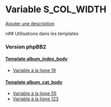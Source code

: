 # Variable S_COL_WIDTH
[Ajouter une description](https://fa-tvars.appspot.com/S_COL_WIDTH)

n## Utilisations dans les templates

### Version phpBB2

#### [Template album_index_body](subsilver/album_index_body.md)
* [Variable à la ligne 19](../subsilver/album_index_body.tpl#L19)

#### [Template album_cat_body](subsilver/album_cat_body.md)
* [Variable à la ligne 55](../subsilver/album_cat_body.tpl#L55)
* [Variable à la ligne 123](../subsilver/album_cat_body.tpl#L123)